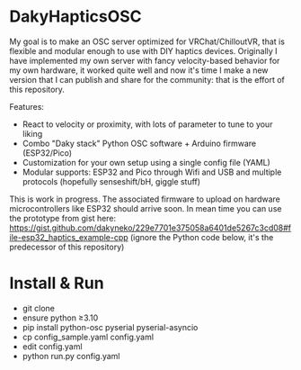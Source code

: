 # DakyHapticsOSC
My goal is to make an OSC server optimized for VRChat/ChilloutVR, that is flexible and modular enough to use with DIY haptics devices.
Originally I have implemented my own server with fancy velocity-based behavior for my own hardware, it worked quite well and now it's time I make a new version that I can publish and share for the community: that is the effort of this repository.

Features:
- React to velocity or proximity, with lots of parameter to tune to your liking
- Combo "Daky stack" Python OSC software + Arduino firmware (ESP32/Pico)
- Customization for your own setup using a single config file (YAML)
- Modular supports: ESP32 and Pico through Wifi and USB and multiple protocols (hopefully senseshift/bH, giggle stuff)

This is work in progress.
The associated firmware to upload on hardware microcontrollers like ESP32 should arrive soon.
In mean time you can use the prototype from gist here: https://gist.github.com/dakyneko/229e7701e375058a6401de5267c3cd08#file-esp32_haptics_example-cpp (ignore the Python code below, it's the predecessor of this repository)

# Install & Run

- git clone
- ensure python ≥3.10
- pip install python-osc pyserial pyserial-asyncio
- cp config_sample.yaml config.yaml
- edit config.yaml
- python run.py config.yaml

